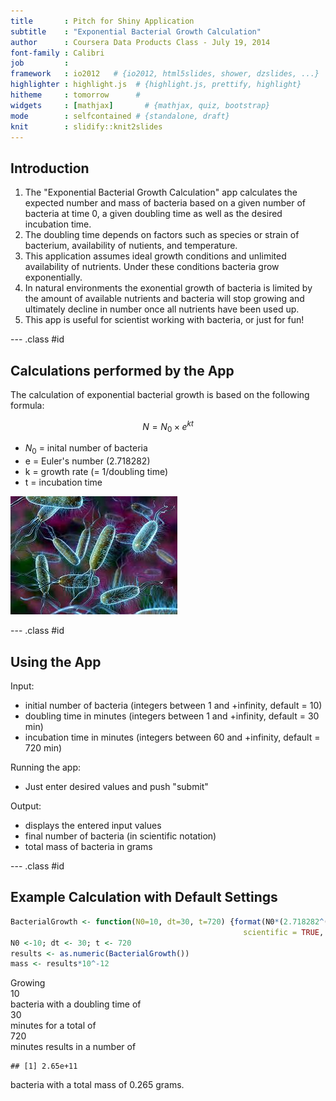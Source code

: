 ```yaml
---
title       : Pitch for Shiny Application 
subtitle    : "Exponential Bacterial Growth Calculation"
author      : Coursera Data Products Class - July 19, 2014
font-family : Calibri
job         : 
framework   : io2012   # {io2012, html5slides, shower, dzslides, ...}
highlighter : highlight.js  # {highlight.js, prettify, highlight}
hitheme     : tomorrow      # 
widgets     : [mathjax]       # {mathjax, quiz, bootstrap}
mode        : selfcontained # {standalone, draft}
knit        : slidify::knit2slides
---
```


## Introduction
1. The "Exponential Bacterial Growth Calculation" app calculates the expected number and mass of bacteria based on a given number of bacteria at time 0, a given doubling time as well as the desired incubation time. 
2. The doubling time depends on factors such as species or strain of bacterium, availability of nutients, and temperature. 
3. This application assumes ideal growth conditions and unlimited availability of nutrients. Under these conditions bacteria grow exponentially. 
4. In natural environments the exonential growth of bacteria is limited by the amount of available nutrients and bacteria will stop growing and ultimately decline in number once all nutrients have been used up. 
5. This app is useful for scientist working with bacteria, or just for fun!

--- .class #id 

## Calculations performed by the App

The calculation of exponential bacterial growth is based on the following formula:

$$N = N_0 \times e^{kt}$$

* $N_0$ = inital number of bacteria 
* e = Euler's number (2.718282)
* k = growth rate (= 1/doubling time) 
* t = incubation time

![alt text](bac.jpg)

--- .class #id 

## Using the App
Input:
* initial number of bacteria (integers between 1 and +infinity, default = 10)
* doubling time in minutes (integers between 1 and +infinity, default = 30 min)
* incubation time in minutes (integers between 60 and +infinity, default = 720 min)  

Running the app:
* Just enter desired values and push "submit"  

Output:
* displays the entered input values
* final number of bacteria (in scientific notation)
* total mass of bacteria in grams

--- .class #id 

## Example Calculation with Default Settings


```r
BacterialGrowth <- function(N0=10, dt=30, t=720) {format(N0*(2.718282^((1/dt)*t)),
                                                    scientific = TRUE, digits = 3)}
N0 <-10; dt <- 30; t <- 720
results <- as.numeric(BacterialGrowth())
mass <- results*10^-12
```
Growing  
10   
bacteria with a doubling time of  
30  
minutes for a total of  
720  
minutes results in a number of

```
## [1] 2.65e+11
```
bacteria with a total mass of 0.265 grams. 
